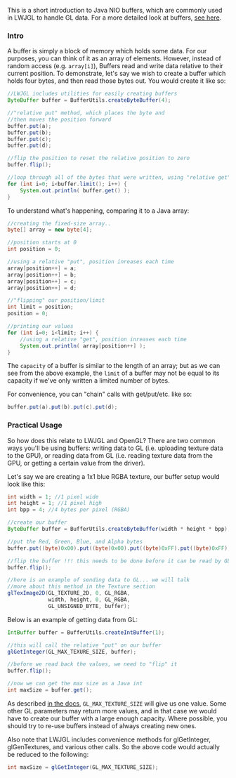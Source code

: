 This is a short introduction to Java NIO buffers, which are commonly used in LWJGL to handle GL data. For a more detailed look at buffers, [see here](http://tutorials.jenkov.com/java-nio/buffers.html).

### Intro
A buffer is simply a block of memory which holds some data. For our purposes, you can think of it as an array of elements. However, instead of random access (e.g. `array[i]`), Buffers read and write data relative to their current position. To demonstrate, let's say we wish to create a buffer which holds four bytes, and then read those bytes out. You would create it like so:
```java
//LWJGL includes utilities for easily creating buffers
ByteBuffer buffer = BufferUtils.createByteBuffer(4);

//"relative put" method, which places the byte and 
//then moves the position forward
buffer.put(a);
buffer.put(b);
buffer.put(c);
buffer.put(d);

//flip the position to reset the relative position to zero
buffer.flip();

//loop through all of the bytes that were written, using "relative get"
for (int i=0; i<buffer.limit(); i++) {
    System.out.println( buffer.get() );
}
```

To understand what's happening, comparing it to a Java array:
```java
//creating the fixed-size array..
byte[] array = new byte[4];

//position starts at 0
int position = 0;

//using a relative "put", position inreases each time
array[position++] = a;
array[position++] = b;
array[position++] = c;
array[position++] = d;

//"flipping" our position/limit
int limit = position;
position = 0;

//printing our values
for (int i=0; i<limit; i++) {
    //using a relative "get", position inreases each time
    System.out.println( array[position++] );
}
```

The `capacity` of a buffer is similar to the length of an array; but as we can see from the above example, the `limit` of a buffer may not be equal to its capacity if we've only written a limited number of bytes.

For convenience, you can "chain" calls with get/put/etc. like so:
```java
buffer.put(a).put(b).put(c).put(d);
```

### Practical Usage

So how does this relate to LWJGL and OpenGL? There are two common ways you'll be using buffers: writing data to GL (i.e. uploading texture data to the GPU), or reading data from GL (i.e. reading texture data from the GPU, or getting a certain value from the driver).

Let's say we are creating a 1x1 blue RGBA texture, our buffer setup would look like this:

```java
int width = 1; //1 pixel wide
int height = 1; //1 pixel high
int bpp = 4; //4 bytes per pixel (RGBA)

//create our buffer
ByteBuffer buffer = BufferUtils.createByteBuffer(width * height * bpp);

//put the Red, Green, Blue, and Alpha bytes
buffer.put((byte)0x00).put((byte)0x00).put((byte)0xFF).put((byte)0xFF);

//flip the buffer !!! this needs to be done before it can be read by GL
buffer.flip();

//here is an example of sending data to GL... we will talk 
//more about this method in the Texture section
glTexImage2D(GL_TEXTURE_2D, 0, GL_RGBA, 
             width, height, 0, GL_RGBA, 
             GL_UNSIGNED_BYTE, buffer);
```

Below is an example of getting data from GL:

```java
IntBuffer buffer = BufferUtils.createIntBuffer(1);

//this will call the relative "put" on our buffer
glGetInteger(GL_MAX_TEXURE_SIZE, buffer);

//before we read back the values, we need to "flip" it
buffer.flip();

//now we can get the max size as a Java int
int maxSize = buffer.get();
```

As described [in the docs](http://www.khronos.org/opengles/documentation/opengles1_0/html/glGetInteger.html), `GL_MAX_TEXTURE_SIZE` will give us one value. Some other GL parameters may return more values, and in that case we would have to create our buffer with a large enough capacity. Where possible, you should try to re-use buffers instead of always creating new ones.

Also note that LWJGL includes convenience methods for glGetInteger, glGenTextures, and various other calls. So the above code would actually be reduced to the following:

```java
int maxSize = glGetInteger(GL_MAX_TEXTURE_SIZE);
```